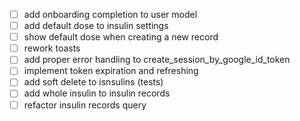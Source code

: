 - [ ] add onboarding completion to user model
- [ ] add default dose to insulin settings
- [ ] show default dose when creating a new record
- [ ] rework toasts
- [ ] add proper error handling to create_session_by_google_id_token
- [ ] implement token expiration and refreshing
- [ ] add soft delete to isnsulins (tests)
- [ ] add whole insulin to insulin records
- [ ] refactor insulin records query
